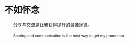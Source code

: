 # 不如怀念

　　分享与交流是让我获得提升的最佳途径。

　　<small>Sharing and communication is the best way to get my promotion.<small>